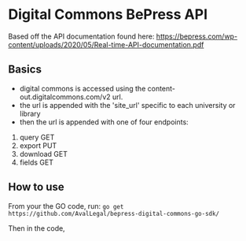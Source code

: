 # Digital Commons BePress API

Based off the API documentation found here: https://bepress.com/wp-content/uploads/2020/05/Real-time-API-documentation.pdf

## Basics
- digital commons is accessed using the content-out.digitalcommons.com/v2 url. 
- the url is appended with the 'site_url' specific to each university or library
- then the url is appended with one of four endpoints:

1. query GET
2. export PUT
3. download GET
4. fields GET

## How to use
From your the GO code, run:
`go get https://github.com/AvalLegal/bepress-digital-commons-go-sdk/`

Then in the code, 
